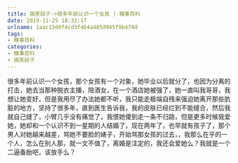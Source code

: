 ```yaml
---
title: 搞笑段子->很多年前认识一个女孩 | 糗事百科
date: 2019-11-25 18:32:17
urlname: 1aac1560f4cd3f464a485d945f9b474d
tags: 
- 糗事百科
categories:
- 糗事百科
- 搞笑段子
---
```

很多年前认识一个女孩，那个女孩有一个对象，她毕业以后就分了，也因为分离的打击，她去当那种脱衣主播，陪酒女，在一个酒店她被强了，她一直叫我哥哥，我想让她变好，但是我用尽了办法她都不听，我只能走极端自残来强迫她离开那些肮脏的地方，坚持了很多年，直到医生告诉我，我的皮肤已经烂到不能缝合，然后我就自己缝了，小臂几乎没有痛觉了，我恨她傻到走一条不归路，但是更多时候我爱她，她却和一个认识不到一星期的人结婚了，现在两年了，也早就有孩子了，那个男人对她越来越差，骂她不要脸的婊子，开始骂那女孩的过去，，我那么在乎的一个人，怎么在别人那，就一文不值了，离婚是注定的，我还会爱她么？我就是一个二逼备胎吧，该放手么？


